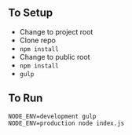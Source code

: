 ## To Setup

* Change to project root
* Clone repo
* `npm install`
* Change to public root
* `npm install`
* `gulp`

## To Run
```
NODE_ENV=development gulp
NODE_ENV=production node index.js
```